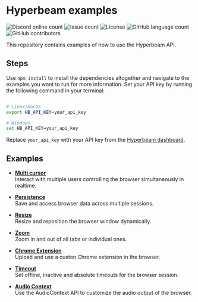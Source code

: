 # Hyperbeam examples

![Discord online count](https://img.shields.io/discord/966073020336734308?style=flat) ![Issue count](https://img.shields.io/github/issues/hyperbeam/examples?style=flat) ![License](https://img.shields.io/github/license/hyperbeam/examples?style=flat) ![GitHub language count](https://img.shields.io/github/languages/count/hyperbeam/examples?style=flat) ![GitHub contributors](https://img.shields.io/github/contributors/hyperbeam/examples?style=flat)

This repository contains examples of how to use the Hyperbeam API.

## Steps

Use `npm install` to install the dependencies altogether and navigate to the examples you want to run for more information.
Set your API key by running the following command in your terminal:

```bash

# Linux/macOS
export HB_API_KEY=your_api_key

# Windows
set HB_API_KEY=your_api_key
```

Replace `your_api_key` with your API key from the [Hyperbeam dashboard](https://hyperbeam.com/dashboard).

## Examples

- [**Multi cursor**](./multicursor) <br> Interact with multiple users controlling the browser simultaneously in realtime.

- [**Persistence**](./persistence) <br> Save and access browser data across multiple sessions.

- [**Resize**](./resize) <br> Resize and reposition the browser window dynamically.

- [**Zoom**](./zoom) <br> Zoom in and out of all tabs or individual ones.

- [**Chrome Extension**](./chrome-extension) <br> Upload and use a custon Chrome extension in the browser.

- [**Timeout**](./timeout) <br> Set offline, inactive and absolute timeouts for the browser session.

- [**Audio Context**](./audio-context) <br> Use the AudioContext API to customize the audio output of the browser.
